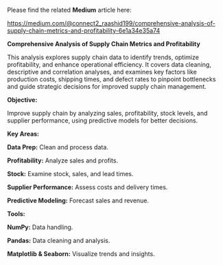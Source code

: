 Please find the related **Medium** article here:


https://medium.com/@connect2_raashid199/comprehensive-analysis-of-supply-chain-metrics-and-profitability-6e1a34e35a74


**Comprehensive Analysis of Supply Chain Metrics and Profitability**



This analysis explores supply chain data to identify trends, optimize profitability, and enhance operational efficiency. It covers data cleaning, descriptive and correlation analyses, and examines key factors like production costs, shipping times, and defect rates to pinpoint bottlenecks and guide strategic decisions for improved supply chain management.




**Objective:**


Improve supply chain by analyzing sales, profitability, stock levels, and supplier performance, using predictive models for better decisions.




**Key Areas:**


**Data Prep:** Clean and process data.


**Profitability:** Analyze sales and profits.


**Stock:** Examine stock, sales, and lead times.


**Supplier Performance:** Assess costs and delivery times.


**Predictive Modeling:** Forecast sales and revenue.




**Tools:**


**NumPy:** Data handling.


**Pandas:** Data cleaning and analysis.


**Matplotlib & Seaborn:** Visualize trends and insights.

